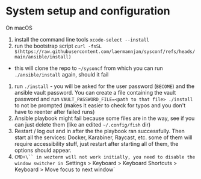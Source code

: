# System setup and configuration

On macOS 
1. install the command line tools `xcode-select --install` 
1. run the bootstrap script `curl -fsSL $(https://raw.githubusercontent.com/laermannjan/sysconf/refs/heads/main/ansible/install)`
  - this will clone the repo to `~/sysoncf` from which you can run `./ansible/install` again, should it fail
1. run `./install` - you will be asked for the user password (`BECOME`) and the ansible vault password. You can create a file containing the vault password and run `VAULT_PASSWORD_FILE=<path to that file> ./install` to not be prompted (makes it easier to check for typos and you don't have to reenter after failed runs)
1. Ansible playbook might fail because some files are in the way, see if you can just delete them (like an edited `~/.config/fish` dir)
1. Restart / log out and in after the the playbook ran successfully. Then start all the services: Docker, Karabiner, Raycast, etc. some of them will require accessibility stuff, just restart after starting all of them, the options should appear.
1. `CMD+\`` in wezterm will not work initially, you need to disable the window switcher in `Settings > Keyboard > Keyboard Shortcuts > Keyboard > Move focus to next window`
